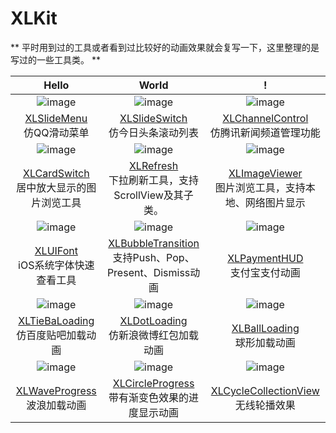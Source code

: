 # XLKit

** 平时用到过的工具或者看到过比较好的动画效果就会复写一下，这里整理的是写过的一些工具类。 **

|Hello|World|!|
|:---:|:---:|:---:|
|![image](https://github.com/mengxianliang/XLSlideMenu/raw/master/GIF/1.gif)|![image](https://github.com/mengxianliang/XLSlideSwitch/raw/master/GIF/1-1.gif)|![image](https://github.com/mengxianliang/XLChannelControl/raw/master/GIF/3.gif)|
|[XLSlideMenu](https://github.com/mengxianliang/XLSlideMenu)<br>仿QQ滑动菜单|[XLSlideSwitch](https://github.com/mengxianliang/XLSlideSwitch)<br>仿今日头条滚动列表|[XLChannelControl](https://github.com/mengxianliang/XLChannelControl)<br>仿腾讯新闻频道管理功能|
|![image](https://github.com/mengxianliang/XLCardSwitch/raw/master/1.gif)|![image](https://github.com/mengxianliang/XLRefresh/raw/master/GIF/2.gif)|![image](https://github.com/mengxianliang/XLImageViewer/raw/master/GIF/2-1.gif)|
|[XLCardSwitch](https://github.com/mengxianliang/XLCardSwitch)<br>居中放大显示的图片浏览工具|[XLRefresh](https://github.com/mengxianliang/XLRefresh)<br>下拉刷新工具，支持ScrollView及其子类。|[XLImageViewer](https://github.com/mengxianliang/XLImageViewer)<br>图片浏览工具，支持本地、网络图片显示|
![image](https://github.com/mengxianliang/XLUIFont/raw/master/GIF/1.gif)|![image](https://github.com/mengxianliang/XLBubbleTransition/raw/master/GIF/1.gif)|![image](https://github.com/mengxianliang/XLPaymentHUD/raw/master/GIF/1.gif)|
|[XLUIFont](https://github.com/mengxianliang/XLUIFont)<br>iOS系统字体快速查看工具|[XLBubbleTransition](https://github.com/mengxianliang/XLBubbleTransition)<br>支持Push、Pop、Present、Dismiss动画|[XLPaymentHUD](https://github.com/mengxianliang/XLPaymentHUD)<br>支付宝支付动画|
|![image](https://github.com/mengxianliang/XLTieBaLoading/raw/master/Image/1.gif)|![image](https://github.com/mengxianliang/XLDotLoading/raw/master/1.gif)|![image](https://github.com/mengxianliang/XLBallLoading/raw/master/GIF/1.gif)|
|[XLTieBaLoading](https://github.com/mengxianliang/XLTieBaLoading)<br>仿百度贴吧加载动画|[XLDotLoading](https://github.com/mengxianliang/XLDotLoading)<br>仿新浪微博红包加载动画|[XLBallLoading](https://github.com/mengxianliang/XLBallLoading)<br>球形加载动画|
|![image](https://github.com/mengxianliang/XLWaveProgress/raw/master/GIF/1.gif)|![image](https://github.com/mengxianliang/XLCircleProgress/raw/master/1.gif)|![image](https://github.com/mengxianliang/XLCycleCollectionView/raw/master/Gif/1.gif)|
|[XLWaveProgress](https://github.com/mengxianliang/XLWaveProgress)<br>波浪加载动画|[XLCircleProgress](https://github.com/mengxianliang/XLCircleProgress)<br>带有渐变色效果的进度显示动画|[XLCycleCollectionView](https://github.com/mengxianliang/XLCycleCollectionView)<br>无线轮播效果|
